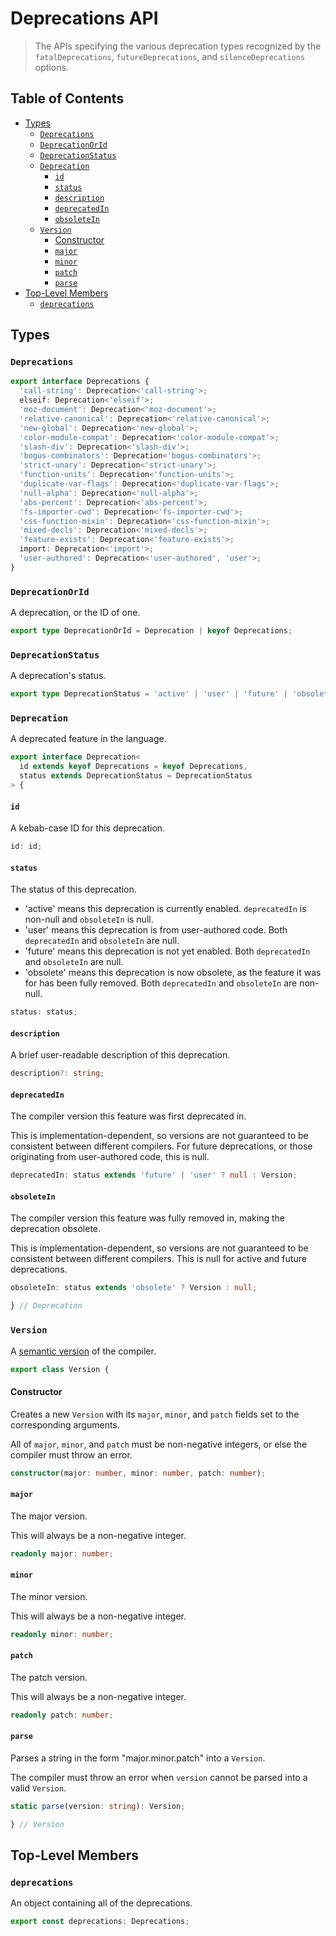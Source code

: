 # Deprecations API

> The APIs specifying the various deprecation types recognized by the
> `fatalDeprecations`, `futureDeprecations`, and `silenceDeprecations` options.

## Table of Contents

* [Types](#types)
  * [`Deprecations`](#deprecations)
  * [`DeprecationOrId`](#deprecationorid)
  * [`DeprecationStatus`](#deprecationstatus)
  * [`Deprecation`](#deprecation)
    * [`id`](#id)
    * [`status`](#status)
    * [`description`](#description)
    * [`deprecatedIn`](#deprecatedin)
    * [`obsoleteIn`](#obsoletein)
  * [`Version`](#version)
    * [Constructor](#constructor)
    * [`major`](#major)
    * [`minor`](#minor)
    * [`patch`](#patch)
    * [`parse`](#parse)
* [Top-Level Members](#top-level-members)
  * [`deprecations`](#deprecations)

## Types

### `Deprecations`

<!-- START AUTOGENERATED LIST -->
<!-- Checksum: dd5c6aa0f1431fa9fc88bb71a96f832adbc165f5 -->
```ts
export interface Deprecations {
  'call-string': Deprecation<'call-string'>;
  elseif: Deprecation<'elseif'>;
  'moz-document': Deprecation<'moz-document'>;
  'relative-canonical': Deprecation<'relative-canonical'>;
  'new-global': Deprecation<'new-global'>;
  'color-module-compat': Deprecation<'color-module-compat'>;
  'slash-div': Deprecation<'slash-div'>;
  'bogus-combinators': Deprecation<'bogus-combinators'>;
  'strict-unary': Deprecation<'strict-unary'>;
  'function-units': Deprecation<'function-units'>;
  'duplicate-var-flags': Deprecation<'duplicate-var-flags'>;
  'null-alpha': Deprecation<'null-alpha'>;
  'abs-percent': Deprecation<'abs-percent'>;
  'fs-importer-cwd': Deprecation<'fs-importer-cwd'>;
  'css-function-mixin': Deprecation<'css-function-mixin'>;
  'mixed-decls': Deprecation<'mixed-decls'>;
  'feature-exists': Deprecation<'feature-exists'>;
  import: Deprecation<'import'>;
  'user-authored': Deprecation<'user-authored', 'user'>;
}
```
<!-- END AUTOGENERATED LIST -->

### `DeprecationOrId`

A deprecation, or the ID of one.

```ts
export type DeprecationOrId = Deprecation | keyof Deprecations;
```

### `DeprecationStatus`

A deprecation's status.

```ts
export type DeprecationStatus = 'active' | 'user' | 'future' | 'obsolete';
```

### `Deprecation`

A deprecated feature in the language.

```ts
export interface Deprecation<
  id extends keyof Deprecations = keyof Deprecations,
  status extends DeprecationStatus = DeprecationStatus
> {
```

#### `id`

A kebab-case ID for this deprecation.

```ts
id: id;
```

#### `status`

The status of this deprecation.

* 'active' means this deprecation is currently enabled. `deprecatedIn` is
  non-null and `obsoleteIn` is null.
* 'user' means this deprecation is from user-authored code. Both `deprecatedIn`
  and `obsoleteIn` are null.
* 'future' means this deprecation is not yet enabled. Both `deprecatedIn` and
  `obsoleteIn` are null.
* 'obsolete' means this deprecation is now obsolete, as the feature it was for
  has been fully removed. Both `deprecatedIn` and `obsoleteIn` are non-null.

```ts
status: status;
```

#### `description`

A brief user-readable description of this deprecation.

```ts
description?: string;
```

#### `deprecatedIn`

The compiler version this feature was first deprecated in.

This is implementation-dependent, so versions are not guaranteed to be
consistent between different compilers. For future deprecations, or those
originating from user-authored code, this is null.

```ts
deprecatedIn: status extends 'future' | 'user' ? null : Version;
```

#### `obsoleteIn`

The compiler version this feature was fully removed in, making the deprecation
obsolete.

This is implementation-dependent, so versions are not guaranteed to be
consistent between different compilers. This is null for active and future
deprecations.

```ts
obsoleteIn: status extends 'obsolete' ? Version : null;
```

```ts
} // Deprecation
```

### `Version`

A [semantic version] of the compiler.

[semantic version]: https://semver.org/

```ts
export class Version {
```

#### Constructor

Creates a new `Version` with its `major`, `minor`, and `patch` fields set to the
corresponding arguments.

All of `major`, `minor`, and `patch` must be non-negative integers, or else
the compiler must throw an error.

```ts
constructor(major: number, minor: number, patch: number);
```

#### `major`

The major version.

This will always be a non-negative integer.

```ts
readonly major: number;
```

#### `minor`

The minor version.

This will always be a non-negative integer.

```ts
readonly minor: number;
```

#### `patch`

The patch version.

This will always be a non-negative integer.

```ts
readonly patch: number;
```

#### `parse`

Parses a string in the form "major.minor.patch" into a `Version`.

The compiler must throw an error when `version` cannot be parsed into a valid
`Version`.

```ts
static parse(version: string): Version;
```

```ts
} // Version
```

## Top-Level Members

### `deprecations`

An object containing all of the deprecations.

```ts
export const deprecations: Deprecations;
```
